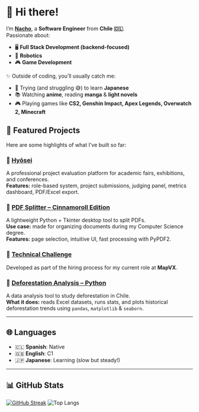 # 👋 Hi there!  
I’m [**Nacho**](https://codebynacho.com/), a **Software Engineer** from **Chile 🇨🇱**.  
Passionate about:  
- 🖥️ **Full Stack Development (backend-focused)**  
- 🤖 **Robotics**  
- 🎮 **Game Development**  

✨ Outside of coding, you’ll usually catch me:  
- 🏯 Trying (and struggling 😅) to learn **Japanese**  
- 📚 Watching **anime**, reading **manga** & **light novels**  
- 🎮 Playing games like **CS2, Genshin Impact, Apex Legends, Overwatch 2, Minecraft**  
## 📌 Featured Projects  

Here are some highlights of what I’ve built so far:  

### 🔹 [**Hyōsei**](https://github.com/IgnacioBarraza/Hyosei_showcase)  
A professional project evaluation platform for academic fairs, exhibitions, and conferences.  
**Features:** role-based system, project submissions, judging panel, metrics dashboard, PDF/Excel export.  

### 🔹 [**PDF Splitter – Cinnamoroll Edition**](https://github.com/IgnacioBarraza/pdf_splitter)  
A lightweight Python + Tkinter desktop tool to split PDFs.  
**Use case:** made for organizing documents during my Computer Science degree.  
**Features:** page selection, intuitive UI, fast processing with PyPDF2.  

### 🔹 [**Technical Challenge**](https://github.com/IgnacioBarraza/Desafio_Tecnico_Lazarillo)  
Developed as part of the hiring process for my current role at **MapVX**.  

### 🔹 [**Deforestation Analysis – Python**](https://github.com/IgnacioBarraza/DeforestacionPython)  
A data analysis tool to study deforestation in Chile.  
**What it does:** reads Excel datasets, runs stats, and plots historical deforestation trends using `pandas`, `matplotlib` & `seaborn`.  

---

## 🌐 Languages  

- 🇨🇱 **Spanish**: Native  
- 🇬🇧 **English**: C1  
- 🇯🇵 **Japanese**: Learning (slow but steady!)  

---

## 📊 GitHub Stats  

[![GitHub Streak](https://streak-stats.demolab.com?user=IgnacioBarraza&theme=tokyonight-duo&short_numbers=true&mode=weekly)](https://git.io/streak-stats)
![Top Langs](https://github-readme-stats.vercel.app/api/top-langs/?username=IgnacioBarraza&layout=compact&theme=tokyonight)  

<!---
IgnacioBarraza/IgnacioBarraza is a ✨ special ✨ repository because its `README.md` (this file) appears on your GitHub profile.
You can click the Preview link to take a look at your changes.
--->
